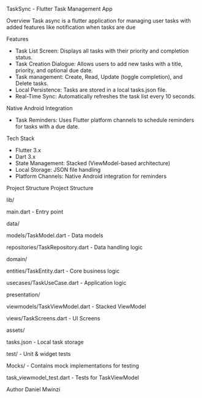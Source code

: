TaskSync - Flutter Task Management App

Overview
Task async is a flutter application for managing user tasks with added features like notification when tasks are due

Features
- Task List Screen: Displays all tasks with their priority and completion status.
- Task Creation Dialogue: Allows users to add new tasks with a title, priority, and optional due date.
- Task management: Create, Read, Update (toggle completion), and Delete tasks.
- Local Persistence: Tasks are stored in a local tasks.json file.
- Real-Time Sync: Automatically refreshes the task list every 10 seconds.

 Native Android Integration
- Task Reminders: Uses Flutter platform channels to schedule reminders for tasks with a due date.

Tech Stack
- Flutter 3.x
- Dart 3.x
- State Management: Stacked (ViewModel-based architecture)
- Local Storage: JSON file handling
- Platform Channels: Native Android integration for reminders

Project Structure
Project Structure

lib/

main.dart - Entry point

data/

models/TaskModel.dart - Data models

repositories/TaskRepository.dart - Data handling logic

domain/

entities/TaskEntity.dart - Core business logic

usecases/TaskUseCase.dart - Application logic

presentation/

viewmodels/TaskViewModel.dart - Stacked ViewModel

views/TaskScreens.dart - UI Screens

assets/

tasks.json - Local task storage

test/ - Unit & widget tests

Mocks/ - Contains mock implementations for testing

task_viewmodel_test.dart - Tests for TaskViewModel

Author
Daniel Mwinzi



